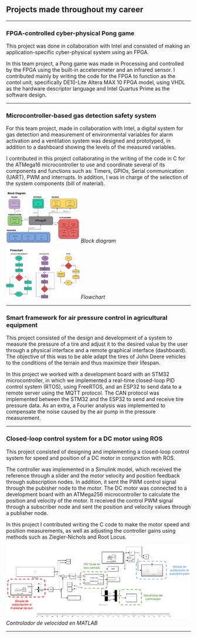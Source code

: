 ## Projects made throughout my career

---

### FPGA-controlled cyber-physical Pong game



This project was done in collaboration with Intel and consisted of making an application-specific cyber-physical system using an FPGA.

In this team project, a Pong game was made in Processing and controlled by the FPGA using the built-in accelerometer and an infrared sensor. I contributed mainly by writing the code for the FPGA to function as the contol unit, specifically DE10-Lite Altera MAX 10 FPGA model, using VHDL as the hardware descriptor language and Intel Quartus Prime as the software design.

---

### Microcontroller-based gas detection safety system

For this team project, made in collaboration with Intel, a digital system for gas detection and measurement of environmental variables for alarm activation and a ventilation system was designed and prototyped, in addition to a dashboard showing the levels of the measured variables.

I contributed in this project collaborating in the writing of the code in C for the ATMega16 microcontroller to use and coordinate several of its components and functions such as: Timers, GPIOs, Serial communication (UART), PWM and interrupts. In addition, I was in charge of the selection of the system components (bill of material).

<p> <img src="images/diagrama_gases_1.png?raw=true" width="200"/> <em> Block diagram </em> <p> <p> <img src="images/algoritmo_gases_1.png?raw=true" width="200"/> <em> Flowchart </em> </p>


---

### Smart framework for air pressure control in agricultural equipment

This project consisted of the design and development of a system to measure the pressure of a tire and adjust it to the desired value by the user through a physical interface and a remote graphical interface (dashboard). The objective of this was to be able adapt the tires of John Deere vehicles to the conditions of the terrain and thus maximize their lifespan.

In this project we worked with a development board with an STM32 microcontroller, in which we implemented a real-time closed-loop PID control system (RTOS), using FreeRTOS, and an ESP32 to send data to a remote server using the MQTT protocol. The CAN protocol was implemented between the STM32 and the ESP32 to send and receive tire pressure data. As an extra, a Fourier analysis was implemented to compensate the noise caused by the air pump in the pressure measurement.

---

### Closed-loop control system for a DC motor using ROS

This project consisted of designing and implementing a closed-loop control system for speed and position of a DC motor in conjunction with ROS.

The controller was implemented in a Simulink model, which received the reference through a slider and the motor velocity and position feedback through subscription nodes. In addition, it sent the PWM control signal through the pubisher node to the motor. The DC motor was connected to a development board with an ATMega256 microcontroller to calculate the position and velocity of the motor. It received the control PWM signal through a subscriber node and sent the position and velocity values through a publisher node.

In this project I contributed writing the C code to make the motor speed and position measurements, as well as adjusting the controller gains using methods such as Ziegler-Nichols and Root Locus.

<p>
  <img src="images/controlador_velocidad.png" />
  <em>Controlador de velocidad en MATLAB </em>
<p>



---


<!-- Remove above link if you don't want to attibute -->
